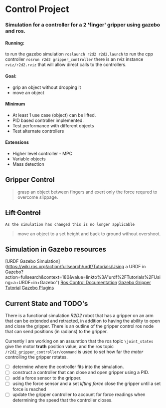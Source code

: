 # Control Project
### Simulation for a controller for a 2 'finger' gripper using gazebo and ros.

#### Running:
to run the gazebo simulation `roslaunch r2d2 r2d2.launch`
to run the cpp controller `rosrun r2d2 gripper_controller`
there is an rviz instance `rviz/r2d2.rviz` that will allow direct calls to the controllers. 

#### Goal:
+ grip an object without dropping it
+ move an object

#### Minimum
+ At least 1 use case (object) can be lifted.
+ PID based controller implemented.
+ Test performance with different objects
+ Test alternate controllers

#### Extensions
+ Higher level controller - MPC
+ Variable objects
+ Mass detection

## Gripper Control
> grasp an object between fingers and exert only the force requred to overcome slippage.

## ~~Lift Control~~
`As the simulation has changed this is no longer applicable`
> move an object to a set height and back to ground without overshoot.

## Simulation in Gazebo resources
[URDF Gazebo Simulation](https://wiki.ros.org/action/fullsearch/urdf/Tutorials/Using a URDF in Gazebo?action=fullsearch&context=180&value=linkto%3A"urdf%2FTutorials%2FUsing+a+URDF+in+Gazebo")
[Ros Control Documentation](http://gazebosim.org/tutorials?tut=ros_control&cat=connect_ros)
[Gazebo Gripper Tutorial](http://gazebosim.org/tutorials/?tut=simple_gripper)
[Gazebo Plugins](http://gazebosim.org/tutorials?tut=ros_gzplugins#Pluginsavailableingazebo_plugins)

## Current State and TODO's

There is a functional simulation *R2D2* robot that has a gripper on an arm that can be extended and retracted, in addition to having the ability to open and close the gripper. There is an outline of the gripper control ros node that can send positions (in radians) to the gripper.

Currently I am working on an assumtion that the ros topic `\joint_states` give the motor **truth** position value, and the ros topic `/r2d2_gripper_controller/command` is used to set how far the *motor* controlling the gripper rotates.

- [  ] determine where the controller fits into the simulation.
- [  ] construct a controller that can close and open gripper using a PID.
- [  ] add a force sensor to the gripper.
- [  ] using the force sensor and a set *lifting force* close the gripper until a set force is reached
- [  ] update the gripper controller to account for force readings when determining the speed that the controller closes.
